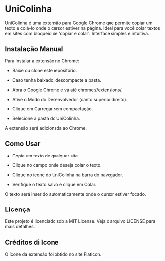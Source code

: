 # UniColinha

UniColinha é uma extensão para Google Chrome que permite copiar um texto e colá-lo onde o cursor estiver na página. Ideal para você colar textos em sites com bloqueio de 'copiar e colar'. Interface simples e intuitiva.

## Instalação Manual

Para instalar a extensão no Chrome:

- Baixe ou clone este repositório.

- Caso tenha baixado, descompacte a pasta.

- Abra o Google Chrome e vá até chrome://extensions/.

- Ative o Modo do Desenvolvedor (canto superior direito).

- Clique em Carregar sem compactação.

- Selecione a pasta do UniColinha.

A extensão será adicionada ao Chrome.

## Como Usar

- Copie um texto de qualquer site.

- Clique no campo onde deseja colar o texto.

- Clique no ícone do UniColinha na barra do navegador.

- Verifique o texto salvo e clique em Colar.

O texto será inserido automaticamente onde o cursor estiver focado.

## Licença
 
Este projeto é licenciado sob a MIT License. Veja o arquivo LICENSE para mais detalhes.

## Créditos di Icone

O ícone da extensão foi obtido no site Flaticon.
